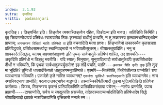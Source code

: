 ```yaml
---
index:  3.1.93
sutra:  कृदतिङ्
vritti:  padamanjari
---
```


कृदतिङ्।। तिङ्वर्जित इति। तिङ्त्वेन त्यक्तस्तिङ्त्वेन रहितः, तिङोऽन्य इति यावत्।
अतिङिति किमिति। इह क्रियमाणोऽप्ययं प्रतिषेधः स्वाश्रयामेव तिङः कृत्सञ्ज्ञं बाधीतुं प्रभवति, न तु लकारस्य कृत्त्वात्स्थानिवद्भावेन प्राप्ताम्; `अनन्तरस्य विधिर्वा भवति प्रतिषेधो वा` इति वचनादिति मत्वा प्रश्नः। तिङ्भाविनो लकारस्यैव कृतसञ्ज्ञा प्रतिषिद्ध्यते, प्रतिषेधसामर्थ्याद्वा स्थानिवद्भावो न भविष्यतीत्युत्तरम्। चीयात्स्तूयादिति। ननु च ज्ञापकादेतत्सिद्धम्, यदयम् `अकृत्सार्वधातुकयोः` इति पृथक् सार्वधातुके प्रतिषेधं शास्ति, तद् ज्ञापयति----अकृदिति प्रतिषेधो न तिङ्क्षु भवतीति। यदि स्यात्; चिनुयात्, सुनुयादित्यादौ सार्वधातुकेऽपि कृत्प्रतिषेधादेव दीर्धो न भविष्यति, किं पृथक् सार्वधातुकपर्युदासेन! इह तर्हि पचति, पठति----`ह्रस्वस्य पिति कृति तुक्` इति तुङ् मा भूदिति? तुग्विधौ धात्वादेरित्यतो धातुग्रहणमनुवर्तिष्यते। एवमपि---चिकीर्षति, जिहीर्षतीत्यत्र प्राप्नोति? शपा व्यवधानान्न भविष्यति। एकादेशे कृते नास्ति व्यवधानम्? `एकादेशः पूर्वविधौ स्थानिवद्भवति` इति व्यवधानमेव। नात्र स्थानिवद्भावः प्राप्नोति; परत्वादन्तवद्भावेन बाद्ध्यते। तस्माच्चिकीर्षतीत्यादौ तुङ्मा भूदित्यतिङिति प्रतिषेधः कर्ततव्यः। किञ्च, तिङन्तस्य कृदन्तं प्रातिपदिकमिति प्रातिपदिकसंज्ञायां पचेरन्---नलोपः प्राप्नोति, पपाच ब्राह्मणी-----टाप्प्राप्नोति, सर्वत्र च स्वद्युत्पत्तिः प्रसज्येत, तदेतदस्मादन्यार्थादतिङिति प्रतिषेधादेव सिद्धे चीयादित्यादौ ज्ञापकं नाश्रयितव्यमिति वृत्तिकारो मन्यते स्म।।
